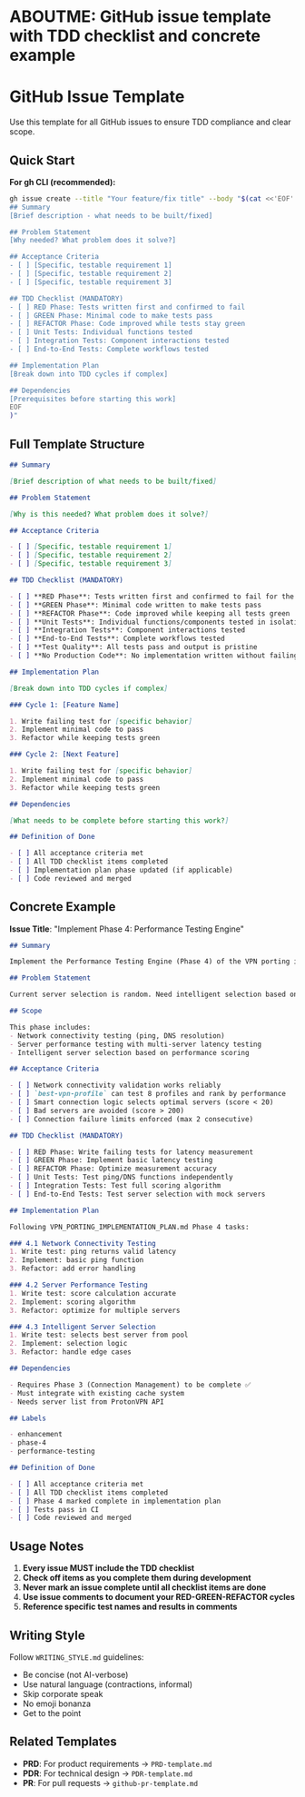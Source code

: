 # ABOUTME: GitHub issue template with TDD checklist and concrete example
# GitHub Issue Template

Use this template for all GitHub issues to ensure TDD compliance and clear scope.

## Quick Start

**For gh CLI (recommended):**
```bash
gh issue create --title "Your feature/fix title" --body "$(cat <<'EOF'
## Summary
[Brief description - what needs to be built/fixed]

## Problem Statement
[Why needed? What problem does it solve?]

## Acceptance Criteria
- [ ] [Specific, testable requirement 1]
- [ ] [Specific, testable requirement 2]
- [ ] [Specific, testable requirement 3]

## TDD Checklist (MANDATORY)
- [ ] RED Phase: Tests written first and confirmed to fail
- [ ] GREEN Phase: Minimal code to make tests pass
- [ ] REFACTOR Phase: Code improved while tests stay green
- [ ] Unit Tests: Individual functions tested
- [ ] Integration Tests: Component interactions tested
- [ ] End-to-End Tests: Complete workflows tested

## Implementation Plan
[Break down into TDD cycles if complex]

## Dependencies
[Prerequisites before starting this work]
EOF
)"
```

## Full Template Structure

```markdown
## Summary

[Brief description of what needs to be built/fixed]

## Problem Statement

[Why is this needed? What problem does it solve?]

## Acceptance Criteria

- [ ] [Specific, testable requirement 1]
- [ ] [Specific, testable requirement 2]
- [ ] [Specific, testable requirement 3]

## TDD Checklist (MANDATORY)

- [ ] **RED Phase**: Tests written first and confirmed to fail for the right reason
- [ ] **GREEN Phase**: Minimal code written to make tests pass
- [ ] **REFACTOR Phase**: Code improved while keeping all tests green
- [ ] **Unit Tests**: Individual functions/components tested in isolation
- [ ] **Integration Tests**: Component interactions tested
- [ ] **End-to-End Tests**: Complete workflows tested
- [ ] **Test Quality**: All tests pass and output is pristine
- [ ] **No Production Code**: No implementation written without failing test first

## Implementation Plan

[Break down into TDD cycles if complex]

### Cycle 1: [Feature Name]

1. Write failing test for [specific behavior]
2. Implement minimal code to pass
3. Refactor while keeping tests green

### Cycle 2: [Next Feature]

1. Write failing test for [specific behavior]
2. Implement minimal code to pass
3. Refactor while keeping tests green

## Dependencies

[What needs to be complete before starting this work?]

## Definition of Done

- [ ] All acceptance criteria met
- [ ] All TDD checklist items completed
- [ ] Implementation plan phase updated (if applicable)
- [ ] Code reviewed and merged
```

## Concrete Example

**Issue Title**: "Implement Phase 4: Performance Testing Engine"

```markdown
## Summary

Implement the Performance Testing Engine (Phase 4) of the VPN porting implementation plan.

## Problem Statement

Current server selection is random. Need intelligent selection based on performance metrics to avoid slow servers and improve connection quality.

## Scope

This phase includes:
- Network connectivity testing (ping, DNS resolution)
- Server performance testing with multi-server latency testing
- Intelligent server selection based on performance scoring

## Acceptance Criteria

- [ ] Network connectivity validation works reliably
- [ ] `best-vpn-profile` can test 8 profiles and rank by performance
- [ ] Smart connection logic selects optimal servers (score < 20)
- [ ] Bad servers are avoided (score > 200)
- [ ] Connection failure limits enforced (max 2 consecutive)

## TDD Checklist (MANDATORY)

- [ ] RED Phase: Write failing tests for latency measurement
- [ ] GREEN Phase: Implement basic latency testing
- [ ] REFACTOR Phase: Optimize measurement accuracy
- [ ] Unit Tests: Test ping/DNS functions independently
- [ ] Integration Tests: Test full scoring algorithm
- [ ] End-to-End Tests: Test server selection with mock servers

## Implementation Plan

Following VPN_PORTING_IMPLEMENTATION_PLAN.md Phase 4 tasks:

### 4.1 Network Connectivity Testing
1. Write test: ping returns valid latency
2. Implement: basic ping function
3. Refactor: add error handling

### 4.2 Server Performance Testing
1. Write test: score calculation accurate
2. Implement: scoring algorithm
3. Refactor: optimize for multiple servers

### 4.3 Intelligent Server Selection
1. Write test: selects best server from pool
2. Implement: selection logic
3. Refactor: handle edge cases

## Dependencies

- Requires Phase 3 (Connection Management) to be complete ✅
- Must integrate with existing cache system
- Needs server list from ProtonVPN API

## Labels

- enhancement
- phase-4
- performance-testing

## Definition of Done

- [ ] All acceptance criteria met
- [ ] All TDD checklist items completed
- [ ] Phase 4 marked complete in implementation plan
- [ ] Tests pass in CI
- [ ] Code reviewed and merged
```

## Usage Notes

1. **Every issue MUST include the TDD checklist**
2. **Check off items as you complete them during development**
3. **Never mark an issue complete until all checklist items are done**
4. **Use issue comments to document your RED-GREEN-REFACTOR cycles**
5. **Reference specific test names and results in comments**

## Writing Style

Follow `WRITING_STYLE.md` guidelines:
- Be concise (not AI-verbose)
- Use natural language (contractions, informal)
- Skip corporate speak
- No emoji bonanza
- Get to the point

## Related Templates

- **PRD**: For product requirements → `PRD-template.md`
- **PDR**: For technical design → `PDR-template.md`
- **PR**: For pull requests → `github-pr-template.md`
